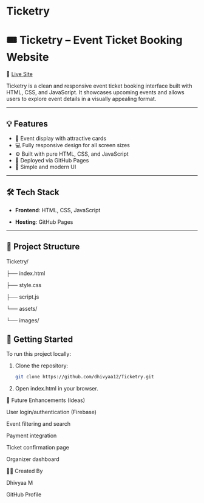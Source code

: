 # Ticketry

# 🎟️ Ticketry – Event Ticket Booking Website

🔗 [Live Site](https://dhivyaa12.github.io/Ticketry/)

Ticketry is a clean and responsive event ticket booking interface built with HTML, CSS, and JavaScript. It showcases upcoming events and allows users to explore event details in a visually appealing format.

---

## 💡 Features

- 📅 Event display with attractive cards
- 💻 Fully responsive design for all screen sizes
- ⚙️ Built with pure HTML, CSS, and JavaScript
- 🚀 Deployed via GitHub Pages
- 🎨 Simple and modern UI

---

## 🛠️ Tech Stack

- **Frontend**: HTML, CSS, JavaScript
  
- **Hosting**: GitHub Pages

---

## 📁 Project Structure

Ticketry/

├── index.html

├── style.css

├── script.js

└── assets/

└── images/
## 🚀 Getting Started

To run this project locally:

1. Clone the repository:
   ```bash
   git clone https://github.com/dhivyaa12/Ticketry.git

2. Open index.html in your browser.

📌 Future Enhancements (Ideas)

User login/authentication (Firebase)

Event filtering and search

Payment integration

Ticket confirmation page

Organizer dashboard

👩‍💻 Created By

Dhivyaa M

GitHub Profile
